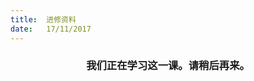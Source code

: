 ```yaml
---
title:  进修资料
date:   17/11/2017
---
```


### <center>我们正在学习这一课。请稍后再来。</center>
<!-- Remember to omit the lesson heading, as it is in the title -->